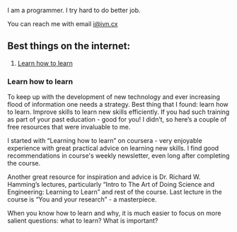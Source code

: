 I am a programmer. I try hard to do better job.

You can reach me with email <i@ivn.cx>

## Best things on the internet:

1. [Learn how to learn](#learn_how_to_learn)

### Learn how to learn

<a name="learn_how_to_learn"/>

To keep up with the development of new technology and ever increasing flood of information one needs a strategy. Best thing that I found: learn how to learn. Improve skills to learn new skills efficiently. If you had such training as part of your past education - good for you! I didn’t, so here’s a couple of free resources that were invaluable to me.

I started with “Learning how to learn” on coursera - very enjoyable experience with great practical advice on learning new skills. I find good recommendations in course's weekly newsletter, even long after completing the course.

Another great resource for inspiration and advice is Dr. Richard W. Hamming’s lectures, particularly “Intro to The Art of Doing Science and Engineering: Learning to Learn” and rest of the course. Last lecture in the course is “You and your research” - a masterpiece.

When you know how to learn and why, it is much easier to focus on more salient questions: what to learn? What is important?


